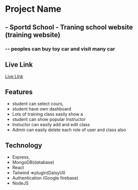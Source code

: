 # Project Name
## - Sportd School - Traning school website (training website)
### -- peoples can buy toy car and visit many car

## Live Link
[Live LInk](https://ass12-81496.web.app/)

## Features
- student can select cours,
- student have own dashboard
- Lots of training class easily show a
- student can show popular Instructor 
- Instuctor can easily add and edit class
- Admin can easily delete each role of user and class also

## Technology

- Express,
- MongoDB(database)
- React
- Tailwind =>plugin(DaisyUI)
- Authentication (Google firebase)
- NodeJS
